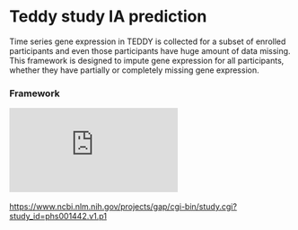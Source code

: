 # Teddy study IA prediction

Time series gene expression in TEDDY is collected for a subset of enrolled participants and even those participants have huge amount of data missing. This framework is designed to impute gene expression for all participants, whether they have partially or completely missing gene expression.     

### **Framework**

![Image description](https://github.com/compbiolabucf/Teddy/blob/main/overall_figure.pdf)

https://www.ncbi.nlm.nih.gov/projects/gap/cgi-bin/study.cgi?study_id=phs001442.v1.p1
